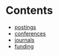 # Contents 
* [postings](postings.md)
* [conferences](conferences.md)
* [journals](journals.md)
* [funding](funding.md)
